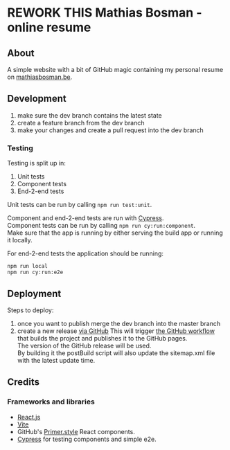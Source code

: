 # REWORK THIS Mathias Bosman - online resume

## About

A simple website with a bit of GitHub magic containing my personal resume
on [mathiasbosman.be][link_mathiasbosman_be].

## Development
1. make sure the dev branch contains the latest state
2. create a feature branch from the dev branch
3. make your changes and create a pull request into the dev branch

### Testing
Testing is split up in:
1. Unit tests
2. Component tests
3. End-2-end tests

Unit tests can be run by calling `npm run test:unit`.

Component and end-2-end tests are run with [Cypress][link_cypress].  
Component tests can be run by calling `npm run cy:run:component`.  
Make sure that the app is running by either serving the build app or running it locally.

For end-2-end tests the application should be running:
```shell
npm run local
npm run cy:run:e2e
```

## Deployment
Steps to deploy:

1. once you want to publish merge the dev branch into the master branch
2. create a new release [via GitHub][link_github_new_release]
This will trigger [the GitHub workflow](.github/workflows/publish.yml) that builds the project and publishes it to the GitHub pages.  
The version of the GitHub release will be used.  
By building it the postBuild script will also update the sitemap.xml file with the latest update time.

## Credits

### Frameworks and libraries
- [React.js][link_react_js]
- [Vite][link_vite]
- GitHub's [Primer.style][link_primer_style] React components.
- [Cypress][link_cypress] for testing components and simple e2e.

[link_mathiasbosman_be]:http://mathiasbosman.be
[link_react_js]:https://reactjs.org/
[link_primer_style]:https://primer.style/
[link_github_new_release]:https://github.com/mathiasbosman/mathiasbosman.github.io/releases/new
[link_cypress]:https://cypress.io
[link_vite]:http://vitejs.dev
